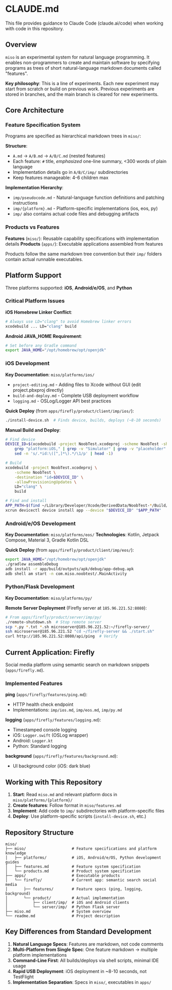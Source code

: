 # CLAUDE.md

This file provides guidance to Claude Code (claude.ai/code) when working with code in this repository.

## Overview

`miso` is an experimental system for natural language programming. It enables non-programmers to create and maintain software by specifying programs as trees of short natural-language markdown documents called "features".

**Key philosophy**: This is a line of experiments. Each new experiment may start from scratch or build on previous work. Previous experiments are stored in branches, and the main branch is cleared for new experiments.

## Core Architecture

### Feature Specification System

Programs are specified as hierarchical markdown trees in `miso/`:

**Structure**:
- `A.md` → `A/B.md` → `A/B/C.md` (nested features)
- Each feature: `#` title, *emphasized* one-line summary, <300 words of plain language
- Implementation details go in `A/B/C/imp/` subdirectories
- Keep features manageable: 4-6 children max

**Implementation Hierarchy**:
- `imp/pseudocode.md` - Natural-language function definitions and patching instructions
- `imp/{platform}.md` - Platform-specific implementations (ios, eos, py)
- `imp/` also contains actual code files and debugging artifacts

### Products vs Features

**Features** (`miso/`): Reusable capability specifications with implementation details
**Products** (`apps/`): Executable applications assembled from features

Products follow the same markdown tree convention but their `imp/` folders contain actual runnable executables.

## Platform Support

Three platforms supported: **iOS**, **Android/e/OS**, and **Python**

### Critical Platform Issues

**iOS Homebrew Linker Conflict**:
```bash
# Always use LD="clang" to avoid Homebrew linker errors
xcodebuild ... LD="clang" build
```

**Android JAVA_HOME Requirement**:
```bash
# Set before any Gradle command
export JAVA_HOME="/opt/homebrew/opt/openjdk"
```

### iOS Development

**Key Documentation**: `miso/platforms/ios/`
- `project-editing.md` - Adding files to Xcode without GUI (edit project.pbxproj directly)
- `build-and-deploy.md` - Complete USB deployment workflow
- `logging.md` - OSLog/Logger API best practices

**Quick Deploy** (from `apps/firefly/product/client/imp/ios/`):
```bash
./install-device.sh  # Finds device, builds, deploys (~8-10 seconds)
```

**Manual Build and Deploy**:
```bash
# Find device
DEVICE_ID=$(xcodebuild -project NoobTest.xcodeproj -scheme NoobTest -showdestinations 2>&1 | \
    grep "platform:iOS," | grep -v "Simulator" | grep -v "placeholder" | \
    sed -n 's/.*id:\([^,]*\).*/\1/p' | head -1)

# Build
xcodebuild -project NoobTest.xcodeproj \
    -scheme NoobTest \
    -destination "id=$DEVICE_ID" \
    -allowProvisioningUpdates \
    LD="clang" \
    build

# Find and install
APP_PATH=$(find ~/Library/Developer/Xcode/DerivedData/NoobTest-*/Build/Products/Debug-iphoneos/NoobTest.app -type d | head -1)
xcrun devicectl device install app --device "$DEVICE_ID" "$APP_PATH"
```

### Android/e/OS Development

**Key Documentation**: `miso/platforms/eos/`
**Technologies**: Kotlin, Jetpack Compose, Material 3, Gradle Kotlin DSL

**Quick Deploy** (from `apps/firefly/product/client/imp/eos/`):
```bash
export JAVA_HOME="/opt/homebrew/opt/openjdk"
./gradlew assembleDebug
adb install -r app/build/outputs/apk/debug/app-debug.apk
adb shell am start -n com.miso.noobtest/.MainActivity
```

### Python/Flask Development

**Key Documentation**: `miso/platforms/py/`

**Remote Server Deployment** (Firefly server at `185.96.221.52:8080`):
```bash
# From apps/firefly/product/server/imp/py/
./remote-shutdown.sh  # Stop remote server
scp *.py *.txt *.sh microserver@185.96.221.52:~/firefly-server/
ssh microserver@185.96.221.52 "cd ~/firefly-server && ./start.sh"
curl http://185.96.221.52:8080/api/ping  # Verify
```

## Current Application: Firefly

Social media platform using semantic search on markdown snippets (`apps/firefly.md`).

### Implemented Features

**ping** (`apps/firefly/features/ping.md`):
- HTTP health check endpoint
- Implementations: `imp/ios.md`, `imp/eos.md`, `imp/py.md`

**logging** (`apps/firefly/features/logging.md`):
- Timestamped console logging
- iOS: `Logger.swift` (OSLog wrapper)
- Android: `Logger.kt`
- Python: Standard logging

**background** (`apps/firefly/features/background.md`):
- UI background color (iOS: dark blue)

## Working with This Repository

1. **Start**: Read `miso.md` and relevant platform docs in `miso/platforms/{platform}/`
2. **Create features**: Follow format in `miso/features.md`
3. **Implement**: Add code to `imp/` subdirectories with platform-specific files
4. **Deploy**: Use platform-specific scripts (`install-device.sh`, etc.)

## Repository Structure

```
miso/
├── miso/                    # Feature specifications and platform knowledge
│   ├── platforms/           # iOS, Android/e/OS, Python development guides
│   ├── features.md          # Feature system specification
│   └── products.md          # Product system specification
├── apps/                    # Executable products
│   └── firefly/             # Current app: semantic search social media
│       ├── features/        # Feature specs (ping, logging, background)
│       └── product/         # Actual implementation
│           ├── client/imp/  # iOS and Android clients
│           └── server/imp/  # Python Flask server
├── miso.md                  # System overview
└── readme.md                # Project description
```

## Key Differences from Standard Development

1. **Natural Language Specs**: Features are markdown, not code comments
2. **Multi-Platform from Single Spec**: One feature markdown → multiple platform implementations
3. **Command-Line First**: All builds/deploys via shell scripts, minimal IDE usage
4. **Rapid USB Deployment**: iOS deployment in ~8-10 seconds, not TestFlight
5. **Implementation Separation**: Specs in `miso/`, executables in `apps/`
